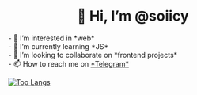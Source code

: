 <h1 align="center">👋 Hi, I’m @soiicy</h1>
- 👀 I’m interested in *web* <br/>
- 🌱 I’m currently learning *JS* <br/>
- 💞️ I’m looking to collaborate on *frontend projects* <br/>
- 📫 How to reach me on <a href="https://t.me/sooicyy" target="_blank">*Telegram*<a> <br/>

[![Top Langs](https://github-readme-stats.vercel.app/api/top-langs/?username=anuraghazra&layout=compact)](https://github.com/anuraghazra/github-readme-stats)
